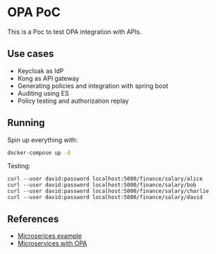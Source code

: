 # OPA PoC

This is a Poc to test OPA integration with APIs.

## Use cases

* Keycloak as IdP
* Kong as API gateway
* Generating policies and integration with spring boot
* Auditing using ES
* Policy testing and authorization replay

## Running

Spin up everything with:

```bash
docker-compose up -d
```

Testing:

```
curl --user david:password localhost:5000/finance/salary/alice
curl --user david:password localhost:5000/finance/salary/bob
curl --user david:password localhost:5000/finance/salary/charlie
curl --user david:password localhost:5000/finance/salary/david
```

## References

* [Microserices example](https://github.com/open-policy-agent/opa/blob/master/docs/content/http-api-authorization.md)
* [Microservices with OPA](https://medium.com/@KevinHoffman/securing-microservices-with-open-policy-agent-fcf04d982b4a)
